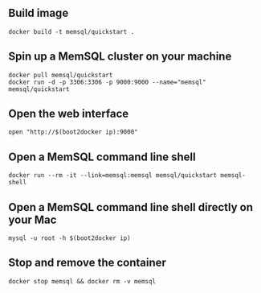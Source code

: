 ## Build image

```
docker build -t memsql/quickstart .
```

## Spin up a MemSQL cluster on your machine

```
docker pull memsql/quickstart
docker run -d -p 3306:3306 -p 9000:9000 --name="memsql" memsql/quickstart
```

## Open the web interface

```
open "http://$(boot2docker ip):9000"
```

## Open a MemSQL command line shell

```
docker run --rm -it --link=memsql:memsql memsql/quickstart memsql-shell
```

## Open a MemSQL command line shell directly on your Mac

```
mysql -u root -h $(boot2docker ip)
```

## Stop and remove the container

```
docker stop memsql && docker rm -v memsql
```

